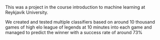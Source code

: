 This was a project in the course introduction to machine learning at Reykjavík University.

We created and tested multiple classifiers based on around 10 thousand games of high elo league of legends at 10 minutes into each game and managed to predict the winner with a success rate of around 73%

